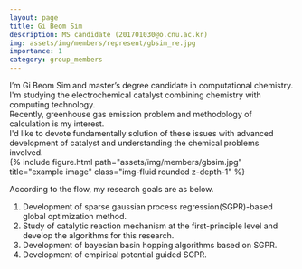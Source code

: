```yaml
---
layout: page
title: Gi Beom Sim
description: MS candidate (201701030@o.cnu.ac.kr)
img: assets/img/members/represent/gbsim_re.jpg
importance: 1
category: group_members
---
```


<div class="row">
    <div class="col-sm mt-3 mt-md-0">
      I’m Gi Beom Sim and master’s degree candidate in computational chemistry.<br>
      I'm studying the electrochemical catalyst combining chemistry with computing technology.<br>
      Recently, greenhouse gas emission problem and methodology of calculation is my interest.<br>
      I'd like to devote fundamentally solution of these issues with advanced development of catalyst and understanding the chemical problems involved.<br>
    </div>
    <div class="col-sm mt-3 mt-md-0">
        {% include figure.html path="assets/img/members/gbsim.jpg" title="example image" class="img-fluid rounded z-depth-1" %}
    </div>
</div>


According to the flow, my research goals are as below.

1. Development of sparse gaussian process regression(SGPR)-based global optimization method.
2. Study of catalytic reaction mechanism at the first-principle level and develop the algorithms for this research.
3. Development of bayesian basin hopping algorithms based on SGPR.
4. Development of empirical potential guided SGPR.
